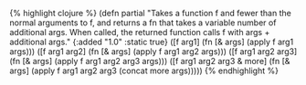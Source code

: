 {% highlight clojure %}
(defn partial
  "Takes a function f and fewer than the normal arguments to f, and
  returns a fn that takes a variable number of additional args. When
  called, the returned function calls f with args + additional args."
  {:added "1.0"
   :static true}
  ([f arg1]
   (fn [& args] (apply f arg1 args)))
  ([f arg1 arg2]
   (fn [& args] (apply f arg1 arg2 args)))
  ([f arg1 arg2 arg3]
   (fn [& args] (apply f arg1 arg2 arg3 args)))
  ([f arg1 arg2 arg3 & more]
   (fn [& args] (apply f arg1 arg2 arg3 (concat more args)))))
{% endhighlight %}

